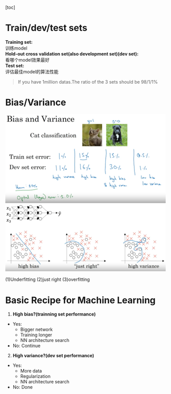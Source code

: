[toc]

# Train/dev/test sets
**Training set:**  
训练model  
**Hold-out cross validation set(also development set)(dev set):**   
看哪个model效果最好  
**Test set:**  
评估最佳model的算法性能  

>If you have 1million datas.The ratio of the 3 sets should be 98/1/1%

# Bias/Variance
![1](picture/b_v.png)  
![2](picture/b_v1.png)

(1)Underfitting (2)just right (3)overfitting

# Basic Recipe for Machine Learning
1. **High bias?(trainning set performance)**  
* Yes:  
   * Bigger network
   * Training longer
   * NN architecture search
* No: Continue  
2. **High variance?(dev set performance)**  
* Yes:
   * More data
   * Regularization
   * NN architecture search
* No: Done